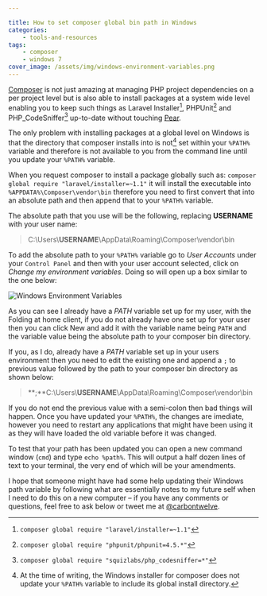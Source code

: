 ```yaml
---

title: How to set composer global bin path in Windows
categories:
    - tools-and-resources
tags:
    - composer
    - windows 7
cover_image: /assets/img/windows-environment-variables.png
---
```


[Composer](https://getcomposer.org/) is not just amazing at managing PHP project dependencies on a per project level but is also able to install packages at a system wide level enabling you to keep such things as Laravel Installer[^1], PHPUnit[^2] and PHP_CodeSniffer[^3] up-to-date without touching [Pear](http://pear.php.net/).

The only problem with installing packages at a global level on Windows is that the directory that composer installs into is not[^4] set within your `%PATH%` variable and therefore is not available to you from the command line until you update your `%PATH%` variable.

When you request composer to install a package globally such as: `composer global require "laravel/installer=~1.1"` it will install the executable into `%APPDATA%\Composer\vendor\bin` therefore you need to first convert that into an absolute path and then append that to your `%PATH%` variable.

The absolute path that you use will be the following, replacing **USERNAME** with your user name:

> C:\Users\\**USERNAME**\AppData\Roaming\Composer\vendor\bin

To add the absolute path to your `%PATH%` variable go to *User Accounts* under your `Control Panel` and then with your user account selected, click on *Change my environment variables*. Doing so will open up a box similar to the one below:

![Windows Environment Variables](/assets/img/windows-environment-variables.png "Windows Environment Variables")

As you can see I already have a *PATH* variable set up for my user, with the Folding at home client, if you do not already have one set up for your user then you can click New and add it with the variable name being `PATH` and the variable value being the absolute path to your composer bin directory.

If you, as I do, already have a *PATH* variable set up in your users environment then you need to edit the existing one and append a `;` to previous value followed by the path to your composer bin directory as shown below:

> **;**C:\Users\\**USERNAME**\AppData\Roaming\Composer\vendor\bin

If you do not end the previous value with a semi-colon then bad things will happen. Once you have updated your `%PATH%`, the changes are imediate, however you need to restart any applications that might have been using it as they will have loaded the old variable before it was changed.

To test that your path has been updated you can open a new command window (`cmd`) and type `echo %path%`. This will output a half dozen lines of text to your terminal, the very end of which will be your amendments. 

I hope that someone might have had some help updating their Windows path variable by following what are essentially notes to my future self when I need to do this on a new computer &ndash; if you have any comments or questions, feel free to ask below or tweet me at [@carbontwelve](https://twitter.com/carbontwelve).

[^1]: `composer global require "laravel/installer=~1.1"`
[^2]: `composer global require "phpunit/phpunit=4.5.*"`
[^3]: `composer global require "squizlabs/php_codesniffer=*"`
[^4]: At the time of writing, the Windows installer for composer does not update your `%PATH%` variable to include its global install directory.